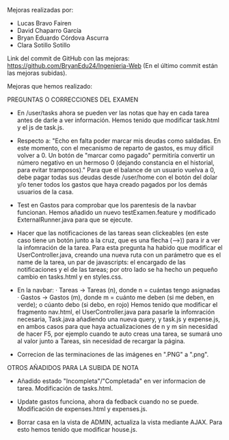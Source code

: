 Mejoras realizadas por:
- Lucas Bravo Fairen
- David Chaparro García
- Bryan Eduardo Córdova Ascurra
- Clara Sotillo Sotillo

Link del commit de GitHub con las mejoras: https://github.com/BryanEdu24/Ingenieria-Web (En el último commit están las mejoras subidas).

Mejoras que hemos realizado:

PREGUNTAS O CORRECCIONES DEL EXAMEN

- En /user/tasks ahora se pueden ver las notas que hay en cada tarea antes de darle a ver información. Hemos tenido que modificar task.html y el js de task.js.

- Respecto a: "Echo en falta poder marcar mis deudas como saldadas. En este momento, con el mecanismo de reparto de gastos, es muy difícil volver a 0. Un botón de "marcar como pagado" permitiría convertir un número negativo en un hermoso 0 (dejando constancia en el historial, para evitar tramposos)." Para que el balance de un usuario vuelva a 0, debe pagar todas sus deudas desde /user/home con el botón del dolar y/o tener todos los gastos que haya creado pagados por los demás usuarios de la casa.

- Test en Gastos para comprobar que los parentesis de la navbar funcionan. Hemos añadido un nuevo testExamen.feature y modificado ExternalRunner.java para que se ejecute.

- Hacer que las notificaciones de las tareas sean clickeables (en este caso tiene un botón junto a la cruz, que es una flecha (-->)) para ir a ver la infomración de la tarea. Para esta pregunta ha habido que modificar el UserController.java, creando una nueva ruta con un parámetro que es el name de la tarea, un par de javascripts: el encargado de las notificaciones y el de las tareas; por otro lado se ha hecho un pequeño cambio en tasks.html y en styles.css.

- En la navbar:
    · Tareas -> Tareas (n), donde n = cuántas tengo asignadas
    · Gastos -> Gastos (m), donde m = cuánto me deben (si me deben, en verde); o cúanto debo (si debo, en rojo)
Hemos tenido que modificar el fragmento nav.html, el UserController.java para pasarle la infomración necesaria, Task.java añadiendo una nueva query, y task.js y expense.js, en ambos casos para que haya actualizaciones de n y m sin necesidad de hacer F5, por ejemplo cuando te auto creas una tarea, se sumará uno al valor junto a Tareas, sin necesidad de recargar la página.

- Correcion de las terminaciones de las imágenes en ".PNG" a ".png".

OTROS AÑADIDOS PARA LA SUBIDA DE NOTA

- Añadido estado "Incompleta"/"Completada" en ver informacion de tarea. Modificación de tasks.html.

- Update gastos funciona, ahora da fedback cuando no se puede. Modificación de expenses.html y expenses.js.

- Borrar casa en la vista de ADMIN, actualiza la vista mediante AJAX. Para esto hemos tenido que modificar house.js.


